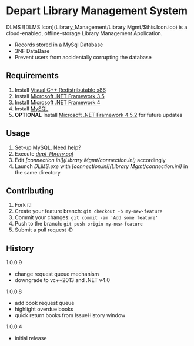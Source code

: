 # Depart Library Management System

DLMS ![DLMS Icon](Library_Management/Library Mgmt/$this.Icon.ico) is a cloud-enabled, offline-storage Library Management Application.

  - Records stored in a MySql Database
  - 3NF DataBase
  - Prevent users from accidentally corrupting the database

## Requirements

1. Install [Visual C++ Redistributable x86](http://download.microsoft.com/download/2/E/6/2E61CFA4-993B-4DD4-91DA-3737CD5CD6E3/vcredist_x86.exe)
2. Install [Microsoft .NET Framework 3.5](http://www.microsoft.com/en-us/download/details.aspx?id=21)
3. Install [Microsoft .NET Framework 4](http://www.microsoft.com/en-us/download/details.aspx?id=17718)
4. Install [MySQL](http://downloads.mysql.com/archives/installer/)
5. **OPTIONAL** Install [Microsoft .NET Framework 4.5.2](https://www.microsoft.com/en-us/download/details.aspx?id=42642) for future updates

## Usage

1. Set-up MySQL. [Need help?](https://www.drupal.org/node/266)
2. Execute _[dept_library.sql](dept_library.sql)_
2. Edit _[connection.ini](Library Mgmt/connection.ini)_ accordingly
3. Launch _DLMS.exe_ with _[connection.ini](Library Mgmt/connection.ini)_ in the same directory


## Contributing

1. Fork it!
2. Create your feature branch: `git checkout -b my-new-feature`
3. Commit your changes: `git commit -am 'Add some feature'`
4. Push to the branch: `git push origin my-new-feature`
5. Submit a pull request :D


## History

1.0.0.9
- change request queue mechanism
- downgrade to vc++2013 and .NET v4.0

1.0.0.8
- add book request queue
- highlight overdue books
- quick return books from IssueHistory window

1.0.0.4
- initial release
